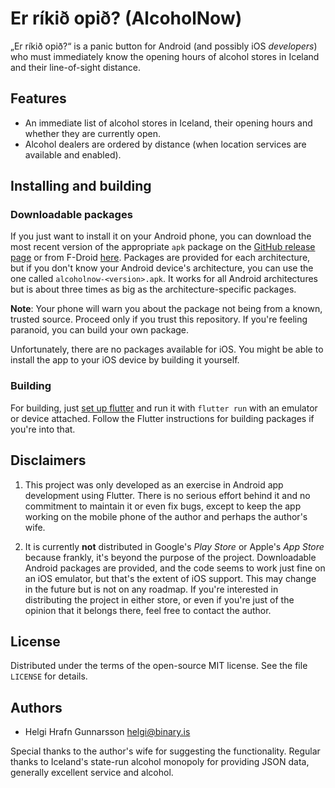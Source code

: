# Er ríkið opið? (AlcoholNow)

„Er ríkið opið?“ is a panic button for Android (and possibly iOS *developers*) who must immediately know the opening hours of alcohol stores in Iceland and their line-of-sight distance.

## Features
- An immediate list of alcohol stores in Iceland, their opening hours and whether they are currently open.
- Alcohol dealers are ordered by distance (when location services are available and enabled).

## Installing and building

### Downloadable packages
If you just want to install it on your Android phone, you can download the most recent version of the appropriate `apk` package on the [GitHub release page](https://github.com/binary-is/alcoholnow/releases) or from F-Droid [here](https://f-droid.org/packages/is.binary.alcoholnow/). Packages are provided for each architecture, but if you don't know your Android device's architecture, you can use the one called `alcoholnow-<version>.apk`. It works for all Android architectures but is about three times as big as the architecture-specific packages.

**Note**: Your phone will warn you about the package not being from a known, trusted source. Proceed only if you trust this repository. If you're feeling paranoid, you can build your own package.

Unfortunately, there are no packages available for iOS. You might be able to install the app to your iOS device by building it yourself.

### Building
For building, just [set up flutter](https://flutter.dev/docs/get-started/install) and run it with `flutter run` with an emulator or device attached. Follow the Flutter instructions for building packages if you're into that.

## Disclaimers
1. This project was only developed as an exercise in Android app development using Flutter. There is no serious effort behind it and no commitment to maintain it or even fix bugs, except to keep the app working on the mobile phone of the author and perhaps the author's wife.

2. It is currently **not** distributed in Google's *Play Store* or Apple's *App Store* because frankly, it's beyond the purpose of the project. Downloadable Android packages are provided, and the code seems to work just fine on an iOS emulator, but that's the extent of iOS support. This may change in the future but is not on any roadmap. If you're interested in distributing the project in either store, or even if you're just of the opinion that it belongs there, feel free to contact the author.

## License
Distributed under the terms of the open-source MIT license. See the file `LICENSE` for details.

## Authors
- Helgi Hrafn Gunnarsson <helgi@binary.is>

Special thanks to the author's wife for suggesting the functionality.
Regular thanks to Iceland's state-run alcohol monopoly for providing JSON data, generally excellent service and alcohol.
